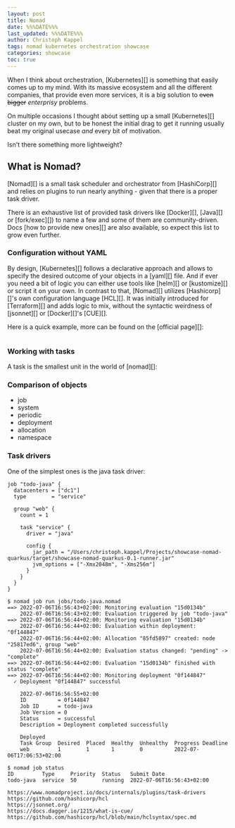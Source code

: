 ```yaml
---
layout: post
title: Nomad
date: %%%DATE%%%
last_updated: %%%DATE%%%
author: Christoph Kappel
tags: nomad kubernetes orchestration showcase
categories: showcase
toc: true
---
```

When I think about orchestration, [Kubernetes][] is something that easily comes up to my mind.
With its massive ecosystem and all the different companies, that provide even more services, it is
a big solution to ~~even bigger~~ *enterprisy* problems.

On multiple occasions I thought about setting up a small [Kubernetes][] cluster on my own, but to
be honest the initial drag to get it running usually beat my original usecase *and* every bit of
motivation.

Isn't there something more lightweight?

## What is Nomad?

[Nomad][] is a small task scheduler and orchestrator from [HashiCorp][] and relies on plugins
to run nearly anything - given that there is a proper task driver.

There is an exhaustive list of provided task drivers like [Docker][], [Java][] or [fork/exec][]) to
name a few and some of them are community-driven.
Docs [how to provide new ones][] are also available, so expect this list to grow even further.

### Configuration without YAML

By design, [Kubernetes][] follows a declarative approach and allows to specify the desired outcome
of your objects in a [yaml][] file.
And if ever you need a bit of logic you can either use tools like [helm][] or [kustomize][] or
script it on your own.
In contrast to that, [Nomad][] utilizes [Hashicorp][]'s own configuration language [HCL][].
It was initially introduced for [Terraform][] and adds logic to mix, without the
syntactic weirdness of [jsonnet][] or [Docker][]'s [CUE][].

Here is a quick example, more can be found on the [official page][]:

```hcl
```

### Working with tasks

A task is the smallest unit in the world of [nomad][]:

### Comparison of objects

- job
- system
- periodic
- deployment
- allocation
- namespace

### Task drivers

One of the simplest ones is the java task driver:


```hcl
job "todo-java" {
  datacenters = ["dc1"]
  type        = "service"

  group "web" {
    count = 1

    task "service" {
      driver = "java"

      config {
        jar_path = "/Users/christoph.kappel/Projects/showcase-nomad-quarkus/target/showcase-nomad-quarkus-0.1-runner.jar"
        jvm_options = ["-Xmx2048m", "-Xms256m"]
      }
    }
  }
}
```

```shell
$ nomad job run jobs/todo-java.nomad
==> 2022-07-06T16:56:43+02:00: Monitoring evaluation "15d0134b"
    2022-07-06T16:56:43+02:00: Evaluation triggered by job "todo-java"
==> 2022-07-06T16:56:44+02:00: Monitoring evaluation "15d0134b"
    2022-07-06T16:56:44+02:00: Evaluation within deployment: "0f144847"
    2022-07-06T16:56:44+02:00: Allocation "85fd5897" created: node "25817ed6", group "web"
    2022-07-06T16:56:44+02:00: Evaluation status changed: "pending" -> "complete"
==> 2022-07-06T16:56:44+02:00: Evaluation "15d0134b" finished with status "complete"
==> 2022-07-06T16:56:44+02:00: Monitoring deployment "0f144847"
  ✓ Deployment "0f144847" successful

    2022-07-06T16:56:55+02:00
    ID          = 0f144847
    Job ID      = todo-java
    Job Version = 0
    Status      = successful
    Description = Deployment completed successfully

    Deployed
    Task Group  Desired  Placed  Healthy  Unhealthy  Progress Deadline
    web         1        1       1        0          2022-07-06T17:06:53+02:00
```

```shell
$ nomad job status
ID         Type     Priority  Status   Submit Date
todo-java  service  50        running  2022-07-06T16:56:43+02:00
```

```log
https://www.nomadproject.io/docs/internals/plugins/task-drivers
https://github.com/hashicorp/hcl
https://jsonnet.org/
https://docs.dagger.io/1215/what-is-cue/
https://github.com/hashicorp/hcl/blob/main/hclsyntax/spec.md
```